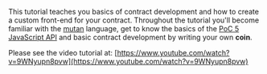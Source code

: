 This tutorial teaches you basics of contract development and how to create a custom front-end for your contract. Throughout the tutorial you'll become familiar with the [mutan](https://github.com/ethereum/go-ethereum/wiki/Mutan) language, get to know the basics of the [PoC 5 JavaScript API](https://github.com/ethereum/go-ethereum/wiki/PoC-5-JavaScript-API) and basic contract development by writing your own **coin**.

Please see the video tutorial at: [https://www.youtube.com/watch?v=9WNyupn8pvw](https://www.youtube.com/watch?v=9WNyupn8pvw)